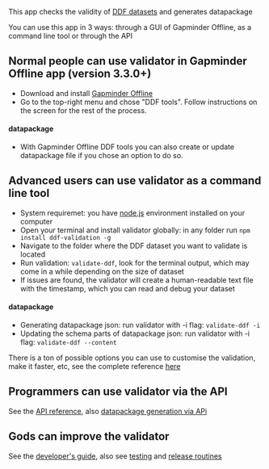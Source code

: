 This app checks the validity of [DDF datasets](https://open-numbers.github.io/ddf.html) and generates datapackage

You can use this app in 3 ways: through a GUI of Gapminder Offline, as a command line tool or through the API

## Normal people can use validator in Gapminder Offline app (version 3.3.0+)

* Download and install [Gapminder Offline](https://gapminder.org/tools-offline)   
* Go to the top-right menu and chose "DDF tools". Follow instructions on the screen for the rest of the process. 

#### datapackage
* With Gapminder Offline DDF tools you can also create or update datapackage file if you chose an option to do so.

## Advanced users can use validator as a command line tool

* System requiremet: you have [node.js](https://nodejs.org/) environment installed on your computer  
* Open your terminal and install validator globally: in any folder run `npm install ddf-validation -g`
* Navigate to the folder where the DDF dataset you want to validate is located  
* Run validation: `validate-ddf`, look for the terminal output, which may come in a while depending on the size of dataset  
* If issues are found, the validator will create a human-readable text file with the timestamp, which you can read and debug your dataset

#### datapackage
* Generating datapackage json: run validator with -i flag: `validate-ddf -i`
* Updating the schema parts of datapackage json: run validator with -i flag: `validate-ddf --content`

There is a ton of possible options you can use to customise the validation, make it faster, etc, see the complete reference [here](doc/user-guide.md)

## Programmers can use validator via the API

See the [API reference](doc/api-reference.md), also [datapackage generation via APi](doc/api-reference.md#datapackagejson-creation)

## Gods can improve the validator

See the [developer's guide](doc/developer-guide.md), also see [testing](doc/developer-guide.md#testing) and [release routines](doc/developer-guide.md#release-routines)



